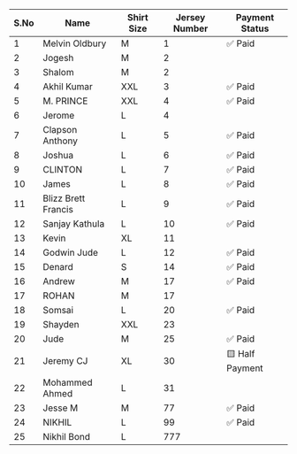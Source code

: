 

| S.No | Name                | Shirt Size | Jersey Number | Payment Status  |
| ---- | ------------------- | ---------- | ------------- | --------------- |
| 1    | Melvin Oldbury      | M          | 1             | ✅ Paid          |
| 2    | Jogesh              | M          | 2             |                 |
| 3    | Shalom              | M          | 2             |                 |
| 4    | Akhil Kumar         | XXL        | 3             | ✅ Paid          |
| 5    | M. PRINCE           | XXL        | 4             | ✅ Paid          |
| 6    | Jerome              | L          | 4             |                 |
| 7    | Clapson Anthony     | L          | 5             | ✅ Paid          |
| 8    | Joshua              | L          | 6             | ✅ Paid          |
| 9    | CLINTON             | L          | 7             | ✅ Paid          |
| 10   | James               | L          | 8             | ✅ Paid          |
| 11   | Blizz Brett Francis | L          | 9             | ✅ Paid          |
| 12   | Sanjay Kathula      | L          | 10            | ✅ Paid          |
| 13   | Kevin               | XL         | 11            |                 |
| 14   | Godwin Jude         | L          | 12            | ✅ Paid          |
| 15   | Denard              | S          | 14            | ✅ Paid          |
| 16   | Andrew              | M          | 17            | ✅ Paid          |
| 17   | ROHAN               | M          | 17            |                 |
| 18   | Somsai              | L          | 20            | ✅ Paid         |
| 19   | Shayden             | XXL        | 23            |                 |
| 20   | Jude                | M          | 25            | ✅ Paid          |
| 21   | Jeremy CJ           | XL         | 30            | 🟨 Half Payment |
| 22   | Mohammed Ahmed      | L          | 31            |                 |
| 23   | Jesse M             | M          | 77            | ✅ Paid          |
| 24   | NIKHIL              | L          | 99            | ✅ Paid          |
| 25   | Nikhil Bond         | L          | 777           |                 |


